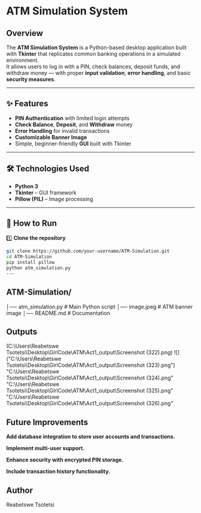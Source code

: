 # ATM Simulation System

## Overview
The **ATM Simulation System** is a Python-based desktop application built with **Tkinter** that replicates common banking operations in a simulated environment.  
It allows users to log in with a PIN, check balances, deposit funds, and withdraw money — with proper **input validation**, **error handling**, and basic **security measures**.

---

## ✨ Features
- **PIN Authentication** with limited login attempts
- **Check Balance**, **Deposit**, and **Withdraw** money
- **Error Handling** for invalid transactions
- **Customizable Banner Image**
- Simple, beginner-friendly **GUI** built with Tkinter

---

## 🛠 Technologies Used
- **Python 3**
- **Tkinter** – GUI framework
- **Pillow (PIL)** – Image processing

---

## 🚀 How to Run

1️⃣ **Clone the repository**  
```bash
git clone https://github.com/your-username/ATM-Simulation.git
cd ATM-Simulation
pip install pillow
python atm_simulation.py
---
```
## ATM-Simulation/
│── atm_simulation.py     # Main Python script
│── image.jpeg            # ATM banner image
│── README.md             # Documentation

## Outputs
(C:\Users\Reabetswe Tsotetsi\Desktop\GirlCode\ATM\Act1_output\Screenshot (322).png)
![] ("C:\Users\Reabetswe Tsotetsi\Desktop\GirlCode\ATM\Act1_output\Screenshot (323).png")
"C:\Users\Reabetswe Tsotetsi\Desktop\GirlCode\ATM\Act1_output\Screenshot (324).png"
"C:\Users\Reabetswe Tsotetsi\Desktop\GirlCode\ATM\Act1_output\Screenshot (325).png"
"C:\Users\Reabetswe Tsotetsi\Desktop\GirlCode\ATM\Act1_output\Screenshot (326).png"

## Future Improvements
**Add database integration to store user accounts and transactions.**

**Implement multi-user support.**

**Enhance security with encrypted PIN storage.**

**Include transaction history functionality.**

## Author
Reabetswe Tsotetsi
